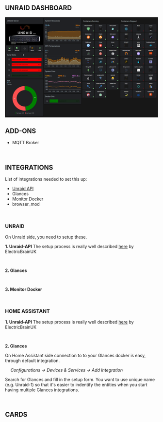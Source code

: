 ## UNRAID DASHBOARD

![Unraid Overview](/dashboards/unraid/img/HA-Unraid-dashboard-overview.png)

## ADD-ONS

* MQTT Broker

&nbsp;

## INTEGRATIONS

List of integrations needed to set this up:

* [Unraid API](https://github.com/ElectricBrainUK/UnraidAPI)
* Glances
* [Monitor Docker](https://github.com/ualex73/monitor_docker)
* browser_mod

&nbsp;

### UNRAID

On Unraid side, you need to setup these.

**1. Unraid-API**
The setup process is really well described [here](https://github.com/ElectricBrainUK/UnraidAPI/wiki/Home-Assistant-Integration) by ElectricBrainUK

&nbsp;

**2. Glances**

&nbsp;

**3. Monitor Docker**

&nbsp;

### HOME ASSISTANT

**1. Unraid-API**
The setup process is really well described [here](https://github.com/ElectricBrainUK/UnraidAPI/wiki/Home-Assistant-Integration) by ElectricBrainUK

&nbsp;

**2. Glances**

On Home Assistant side connection to to your Glances docker is easy, through default integration.

&ensp;&ensp; *Configurations -> Devices & Services -> Add Integration*

Search for Glances and fill in the setup form. You want to use unique name (e.g. Unraid-1) so that it's easier to indentify the entities when you start having multiple Glances integrations.

&nbsp;

## CARDS
